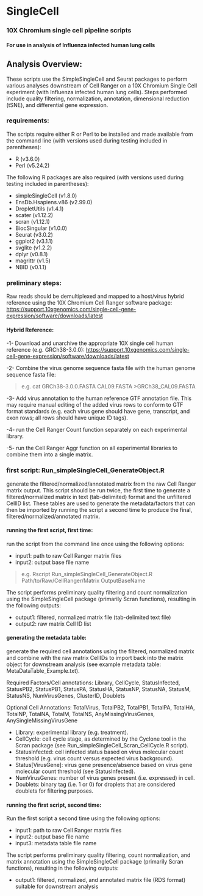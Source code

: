# SingleCell
### 10X Chromium single cell pipeline scripts
#### For use in analysis of Influenza infected human lung cells

## Analysis Overview:
These scripts use the SimpleSingleCell and Seurat packages to perform various analyses downstream of Cell Ranger on a 10X Chromium Single Cell experiment (with Influenza infected human lung cells).  Steps performed include quality filtering, normalization, annotation, dimensional reduction (tSNE), and differential gene expression.

### requirements:
The scripts require either R or Perl to be installed and made available from the command line (with versions used during testing included in parentheses):
* R (v3.6.0)
* Perl (v5.24.2)

The following R packages are also required (with versions used during testing included in parentheses):
* simpleSingleCell (v1.8.0)
* EnsDb.Hsapiens.v86 (v2.99.0)
* DropletUtils (v1.4.1)
* scater (v1.12.2)
* scran (v1.12.1)
* BiocSingular (v1.0.0)
* Seurat (v3.0.2)
* ggplot2 (v3.1.1)
* svglite (v1.2.2)
* dplyr (v0.8.1)
* magrittr (v1.5)
* NBID (v0.1.1)

### preliminary steps: 
Raw reads should be demultiplexed and mapped to a host/virus hybrid reference using the 10X Chromium Cell Ranger software package:
https://support.10xgenomics.com/single-cell-gene-expression/software/downloads/latest

#### Hybrid Reference: 
-1- Download and unarchive the appropriate 10X single cell human reference (e.g. GRCh38-3.0.0):
https://support.10xgenomics.com/single-cell-gene-expression/software/downloads/latest

-2- Combine the virus genome sequence fasta file with the human genome sequence fasta file:
> e.g. cat GRCh38-3.0.0.FASTA CAL09.FASTA >GRCh38_CAL09.FASTA

-3- Add virus annotation to the human reference GTF annotation file.  This may require manual editing of the added virus rows to conform to GTF format standards (e.g. each virus gene should have gene, transcript, and exon rows; all rows should have unique ID tags).

-4- run the Cell Ranger Count function separately on each experimental library.

-5- run the Cell Ranger Aggr function on all experimental libraries to combine them into a single matrix.

### first script: Run_simpleSingleCell_GenerateObject.R
generate the filtered/normalized/annotated matrix from the raw Cell Ranger matrix output. This script should be run twice, the first time to generate a filtered/normalized matrix in text (tab-delimited) format and the unfiltered CellID list.  These tables are used to generate the metadata/factors that can then be imported by running the script a second time to produce the final, filtered/normalized/annotated matrix.

#### running the first script, first time:
run the script from the command line once using the following options:
- input1: path to raw Cell Ranger matrix files
- input2: output base file name

> e.g. Rscript Run_simpleSingleCell_GenerateObject.R Path/to/Raw/CellRanger/Matrix OutputBaseName

The script performs preliminary quality filtering and count normalization using the SimpleSingleCell package (primarily Scran functions), resulting in the following outputs:
- output1: filtered, normalized matrix file (tab-delimited text file)
- output2: raw matrix Cell ID list

#### generating the metadata table:
generate the required cell annotations using the filtered, normalized matrix and combine with the raw matrix CellIDs to import back into the matrix object for downstream analysis (see example metadata table: MetaDataTable_Example.txt).

Required Factors/Cell annotations: Library, CellCycle, StatusInfected, StatusPB2, StatusPB1, StatusPA, StatusHA, StatusNP, StatusNA, StatusM, StatusNS, NumVirusGenes, ClusterID, Doublets

Optional Cell Annotations: TotalVirus, TotalPB2, TotalPB1, TotalPA, TotalHA, TotalNP, TotalNA, TotalM, TotalNS, AnyMissingVirusGenes, AnySingleMissingVirusGene

- Library: experimental library (e.g. treatment).
- CellCycle: cell cycle stage, as determined by the Cyclone tool in the Scran package (see Run_simpleSingleCell_Scran_CellCycle.R script).
- StatusInfected: cell infected status based on virus molecular count threshold (e.g. virus count versus expected virus background).
- Status\[VirusGene\]: virus gene presence/absence based on virus gene molecular count threshold (see StatusInfected).
- NumVirusGenes: number of virus genes present (i.e. expressed) in cell.
- Doublets: binary tag (i.e. 1 or 0) for droplets that are considered doublets for filtering purposes.

#### running the first script, second time:
Run the first script a second time using the following options:
- input1: path to raw Cell Ranger matrix files
- input2: output base file name
- input3: metadata table file name

The script performs preliminary quality filtering, count normalization, and matrix annotation using the SimpleSingleCell package (primarily Scran functions), resulting in the following outputs:
- output1: filtered, normalized, and annotated matrix file (RDS format) suitable for downstream analysis

